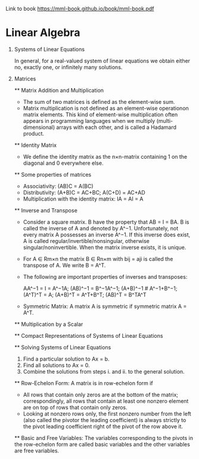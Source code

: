 Link to book https://mml-book.github.io/book/mml-book.pdf
# Linear Algebra
 1. Systems of Linear Equations

    In general, for a real-valued system of linear equations we obtain either no, exactly one, or infinitely many solutions.
    
 2. Matrices
 
    ** Matrix Addition and Multiplication
    - The sum of two matrices is defined as the element-wise sum.
    - Matrix multiplication is not defined as an element-wise operationon matrix elements. This kind of element-wise multiplication often appears in programming languages when we multiply (multi-dimensional) arrays with each other, and is called a Hadamard product.

    ** Identity Matrix
    - We define the identity matrix as the n×n-matrix containing 1 on the diagonal and 0 everywhere else.

    ** Some properties of matrices
    - Associativity: (AB)C = A(BC)
    - Distributivity: (A+B)C = AC+BC; A(C+D) = AC+AD
    - Multiplication with the identity matrix: IA = AI = A
 
    ** Inverse and Transpose
    - Consider a square matrix. B have the property that AB = I = BA. B is called the inverse of A and denoted by A^−1. Unfortunately, not every matrix A possesses an inverse A^−1. If this inverse does exist, A is called regular/invertible/nonsingular, otherwise singular/noninvertible. When the matrix inverse exists, it is unique.
    - For A ∈ Rm×n the matrix B ∈ Rn×m with bij = aji is called the transpose of A. We write B = A^T.
    - The following are important properties of inverses and transposes:
 
        AA^−1 = I = A^−1A; (AB)^−1 = B^−1A^−1; (A+B)^−1 # A^−1+B^−1; (A^T)^T = A; (A+B)^T = A^T+B^T; (AB)^T = B^TA^T
    - Symmetric Matrix: A matrix A is symmetric if symmetric matrix A = A^T.
 
    ** Multiplication by a Scalar

    ** Compact Representations of Systems of Linear Equations

    ** Solving Systems of Linear Equations
    1. Find a particular solution to Ax = b.
    2. Find all solutions to Ax = 0.
    3. Combine the solutions from steps i. and ii. to the general solution.
    
    ** Row-Echelon Form: A matrix is in row-echelon form if
    - All rows that contain only zeros are at the bottom of the matrix; correspondingly, all rows that contain at least one nonzero element are on top of rows that contain only zeros.
    - Looking at nonzero rows only, the first nonzero number from the left (also called the pivotor the leading coefficient) is always strictly to the pivot leading coefficient right of the pivot of the row above it.

    ** Basic and Free Variables: The variables corresponding to the pivots in the row-echelon form are called basic variables and the other variables are free variables.
